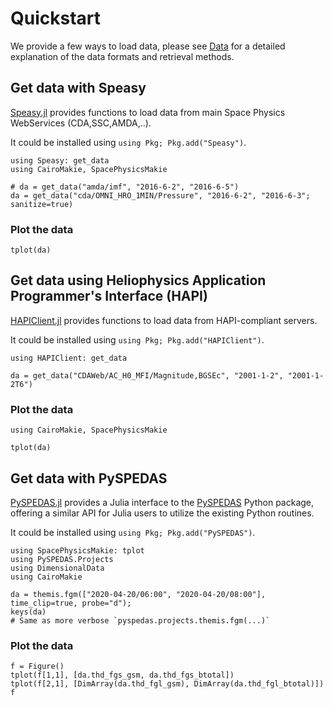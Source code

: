 # Quickstart

We provide a few ways to load data, please see [Data](../explanations/data.md) for a detailed explanation of the data formats and retrieval methods.

## Get data with Speasy

[Speasy.jl](https://github.com/SciQLop/Speasy.jl) provides functions to load data from main Space Physics WebServices (CDA,SSC,AMDA,..).

It could be installed using `using Pkg; Pkg.add("Speasy")`.

```@example share
using Speasy: get_data
using CairoMakie, SpacePhysicsMakie

# da = get_data("amda/imf", "2016-6-2", "2016-6-5")
da = get_data("cda/OMNI_HRO_1MIN/Pressure", "2016-6-2", "2016-6-3"; sanitize=true)
```

### Plot the data

```@example share
tplot(da)
```

## Get data using Heliophysics Application Programmer's Interface (HAPI)

[HAPIClient.jl](https://github.com/JuliaSpacePhysics/HAPIClient.jl) provides functions to load data from HAPI-compliant servers.

It could be installed using `using Pkg; Pkg.add("HAPIClient")`.

```@example hapi
using HAPIClient: get_data

da = get_data("CDAWeb/AC_H0_MFI/Magnitude,BGSEc", "2001-1-2", "2001-1-2T6")
```

### Plot the data

```@example hapi
using CairoMakie, SpacePhysicsMakie

tplot(da)
```

## Get data with PySPEDAS

[PySPEDAS.jl](https://github.com/JuliaSpacePhysics/PySPEDAS.jl) provides a Julia interface to the [PySPEDAS](https://github.com/spedas/pyspedas) Python package, offering a similar API for Julia users to utilize the existing Python routines.

It could be installed using `using Pkg; Pkg.add("PySPEDAS")`.

```@example pyspedas
using SpacePhysicsMakie: tplot
using PySPEDAS.Projects
using DimensionalData
using CairoMakie

da = themis.fgm(["2020-04-20/06:00", "2020-04-20/08:00"], time_clip=true, probe="d");
keys(da)
# Same as more verbose `pyspedas.projects.themis.fgm(...)`
```

### Plot the data

```@example pyspedas
f = Figure()
tplot(f[1,1], [da.thd_fgs_gsm, da.thd_fgs_btotal])
tplot(f[2,1], [DimArray(da.thd_fgl_gsm), DimArray(da.thd_fgl_btotal)])
f
```
